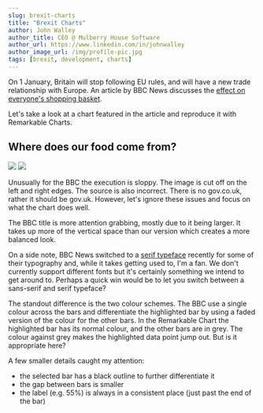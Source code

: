 ```yaml
---
slug: brexit-charts
title: "Brexit Charts"
author: John Walley
author_title: CEO @ Mulberry House Software
author_url: https://www.linkedin.com/in/johnwalley
author_image_url: /img/profile-pic.jpg
tags: [brexit, development, charts]
---
```


On 1 January, Britain will stop following EU rules, and will have a new trade relationship with Europe. An article by BBC News discusses the [effect on everyone's shopping basket](https://www.bbc.co.uk/news/business-55222125).

Let's take a look at a chart featured in the article and reproduce it with Remarkable Charts.

## Where does our food come from?

![](/img/blog/where-does-our-food-come-from.png)
![](/img/blog/remarkable-chart-where-does-our-food-come-from-1.png)

Unusually for the BBC the execution is sloppy. The image is cut off on the left and right edges. The source is also incorrect. There is no gov.co.uk, rather it should be gov.uk. However, let's ignore these issues and focus on what the chart does well.

<!-- truncate-->

The BBC title is more attention grabbing, mostly due to it being larger. It takes up more of the vertical space than our version which creates a more balanced look.

On a side note, BBC News switched to a [serif typeface](https://en.wikipedia.org/wiki/Serif) recently for some of their typography and, while it takes getting used to, I'm a fan. We don't currently support different fonts but it's certainly something we intend to get around to. Perhaps a quick win would be to let you switch between a sans-serif and serif typeface?

The standout difference is the two colour schemes. The BBC use a single colour across the bars and differentiate the highlighted bar by using a faded version of the colour for the other bars. In the Remarkable Chart the highlighted bar has its normal colour, and the other bars are in grey. The colour against grey makes the highlighted data point jump out. But is it appropriate here?

A few smaller details caught my attention:

- the selected bar has a black outline to further differentiate it
- the gap between bars is smaller
- the label (e.g. 55%) is always in a consistent place (just past the end of the bar)

